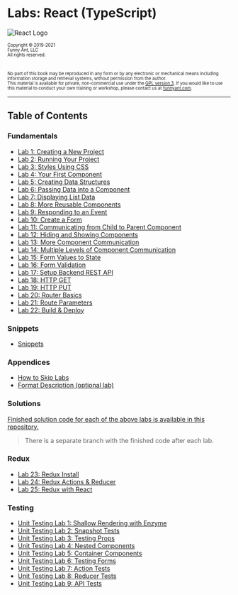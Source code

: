 # Labs: React (TypeScript)

![React Logo](https://user-images.githubusercontent.com/1474579/64926660-1362fd00-d7ce-11e9-9772-46e38f600614.png)
<br />

<sub><sup>
Copyright © 2019-2021  
Funny Ant, LLC  
All rights reserved.  
</sup></sub>
&nbsp;
&nbsp;

<sub><sup>
No part of this book may be reproduced in any form or by any electronic or mechanical means including
information storage and retrieval systems, without permission from the author.  
This material is available for private, non-commercial use under the [GPL version 3](http://www.gnu.org/licenses/gpl-3.0-standalone.html). If you would like to use this material to conduct your own training or workshop, please contact us at [funnyant.com](https://www.funnyant.com/contact).
</sup></sub>

<div style="page-break-after: always;"></div>

---

## Table of Contents

### Fundamentals

- [Lab 1: Creating a New Project](01-CreatingNewProject.md)
- [Lab 2: Running Your Project](02-RunningYourProject.md)
- [Lab 3: Styles Using CSS](03-StylesUsingCSS.md)
- [Lab 4: Your First Component](04-YourFirstComponent.md)
- [Lab 5: Creating Data Structures](05-CreatingDataStructures.md)
- [Lab 6: Passing Data into a Component](06-PassingDataToComponent.md)
- [Lab 7: Displaying List Data](07-DisplayingListData.md)
- [Lab 8: More Reusable Components](08-MoreReusableComponents.md)
- [Lab 9: Responding to an Event](09-RespondingToEvent.md)
- [Lab 10: Create a Form](10-CreatingForm.md)
- [Lab 11: Communicating from Child to Parent Component](11-CommunicatingChildToParentComponent.md)
- [Lab 12: Hiding and Showing Components](12-HidingShowingComponents.md)
- [Lab 13: More Component Communication](13-MoreComponentCommunication.md)
- [Lab 14: Multiple Levels of Component Communication](14-MultipleLevelComponentCommunication.md)
- [Lab 15: Form Values to State](15-FormValuesToState.md)
- [Lab 16: Form Validation](16-FormValidation.md)
- [Lab 17: Setup Backend REST API](17-SetupBackendRESTAPI.md)
- [Lab 18: HTTP GET](18-HTTP-GET.md)
- [Lab 19: HTTP PUT](19-HTTP-PUT.md)
- [Lab 20: Router Basics](20-RouterBasics.md)
- [Lab 21: Route Parameters](21-RouteParameters.md)
- [Lab 22: Build & Deploy](22-BuildAndDeploy.md)

### Snippets

- [Snippets](./snippets/)

### Appendices

- [How to Skip Labs](A1-SkippingLabs.md)
- [Format Description (optional lab)](A3-FormatDescription.md)

### Solutions

[Finished solution code for each of the above labs is available in this repository.](https://github.com/craigmckeachie/keeptrack-r16-ts)

> There is a separate branch with the finished code after each lab.

### Redux

- [Lab 23: Redux Install](23-ReduxInstall.md)
- [Lab 24: Redux Actions & Reducer](24-ReduxActionsReducer.md)
- [Lab 25: Redux with React](25-ReduxWithReact.md)

### Testing

- [Unit Testing Lab 1: Shallow Rendering with Enzyme](testing/T1-ShallowRendering.md)
- [Unit Testing Lab 2: Snapshot Tests](testing/T2-SnapshotTests.md)
- [Unit Testing Lab 3: Testing Props](testing/T3-TestingProps.md)
- [Unit Testing Lab 4: Nested Components](testing/T4-NestedComponents.md)
- [Unit Testing Lab 5: Container Components](testing/T5-ContainerComponents.md)
- [Unit Testing Lab 6: Testing Forms](testing/T6-TestingForms.md)
- [Unit Testing Lab 7: Action Tests](testing/T7-ActionTests.md)
- [Unit Testing Lab 8: Reducer Tests](testing/T8-ReducerTests.md)
- [Unit Testing Lab 9: API Tests](testing/T9-APITests.md)
